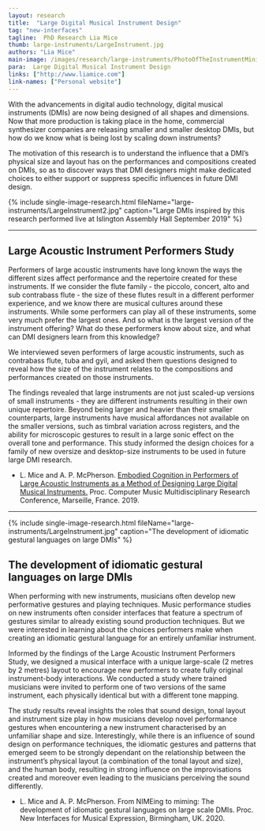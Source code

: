 ```yaml
---
layout: research
title:  "Large Digital Musical Instrument Design"
tag: "new-interfaces"
tagline:  PhD Research Lia Mice
thumb: large-instruments/LargeInstrument.jpg
authors: "Lia Mice"
main-image: /images/research/large-instruments/PhotoOfTheInstrumentMini.jpg
para:  Large Digital Musical Instrument Design
links: ["http://www.liamice.com"]
link-names: ["Personal website"]
---
```


With the advancements in digital audio technology, digital musical instruments (DMIs) are now being designed of all shapes and dimensions. Now that more production is taking place in the home, commercial synthesizer companies are releasing smaller and smaller desktop DMIs, but how do we know what is being lost by scaling down instruments?

The motivation of this research is to understand the influence that a DMI’s physical size and layout has on the performances and compositions created on DMIs, so as to discover ways that DMI designers might make dedicated choices to either support or suppress specific influences in future DMI design.

{% include single-image-research.html fileName="large-instruments/LargeInstrument2.jpg" caption="Large DMIs inspired by this research performed live at Islington Assembly Hall September 2019" %}
___

## Large Acoustic Instrument Performers Study

Performers of large acoustic instruments have long known the ways the different sizes affect performance and the repertoire created for these instruments. If we consider the flute family - the piccolo, concert, alto and sub contrabass flute - the size of these flutes result in a different performer experience, and we know there are musical cultures around these instruments. While some performers can play all of these instruments, some very much prefer the largest ones. And so what is the largest version of the instrument offering? What do these performers know about size, and what can DMI designers learn from this knowledge?

We interviewed seven performers of large acoustic instruments, such as contrabass flute, tuba and gyil, and asked them questions designed to reveal how the size of the instrument relates to the compositions and performances created on those instruments.

The findings revealed that large instruments are not just scaled-up versions of small instruments - they are different instruments resulting in their own unique repertoire. Beyond being larger and heavier than their smaller counterparts, large instruments have musical affordances not available on the smaller versions, such as timbral variation across registers, and the ability for microscopic gestures to result in a large sonic effect on the overall tone and performance. This study informed the design choices for a family of new oversize and desktop-size instruments to be used in future large DMI research.

- L. Mice and A. P. McPherson. [Embodied Cognition in Performers of Large Acoustic Instruments as a Method of Designing Large Digital Musical Instruments.](https://hal.archives-ouvertes.fr/hal-02382500/file/Proceedings_CMMR2019.pdf#page=312) Proc. Computer Music Multidisciplinary Research Conference, Marseille,  France. 2019.

___

{% include single-image-research.html fileName="large-instruments/LargeInstrument.jpg" caption="The development of idiomatic gestural languages on large DMIs" %}

## The development of idiomatic gestural languages on large DMIs

When performing with new instruments, musicians often develop new performative gestures and playing techniques. Music performance studies on new instruments often consider interfaces that feature a spectrum of gestures similar to already existing sound production techniques. But we were interested in learning about the choices performers make when creating an idiomatic gestural language for an entirely unfamiliar instrument.

Informed by the findings of the Large Acoustic Instrument Performers Study, we designed a musical interface with a unique large-scale (2 metres by 2 metres) layout to encourage new performers to create fully original instrument-body interactions. We conducted a study where trained musicians were invited to perform one of two versions of the same instrument, each physically identical but with a different tone mapping.

The study results reveal insights the roles that sound design, tonal layout and instrument size play in how musicians develop novel performance gestures when encountering a new instrument characterised by an unfamiliar shape and size. Interestingly, while there is an influence of sound design on performance techniques, the idiomatic gestures and patterns that emerged seem to be strongly dependant on the relationship between the instrument’s physical layout (a combination of the tonal layout and size), and the human body, resulting in strong influence on the improvisations created and moreover even leading to the musicians perceiving the sound differently.


- L. Mice and A. P. McPherson. From NIMEing to miming: The development of idiomatic gestural languages on large scale DMIs. Proc. New Interfaces for Musical Expression, Birmingham,  UK. 2020.
